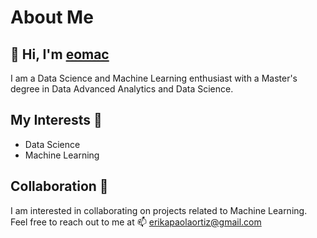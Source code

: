 # About Me

## 👋 Hi, I'm [eomac](https://github.com/eomac)

I am a Data Science and Machine Learning enthusiast with a Master's degree in Data Advanced Analytics and Data Science.

## My Interests 👀 

- Data Science 
- Machine Learning 


## Collaboration 💞️

I am interested in collaborating on projects related to Machine Learning. Feel free to reach out to me at 📫 erikapaolaortiz@gmail.com
